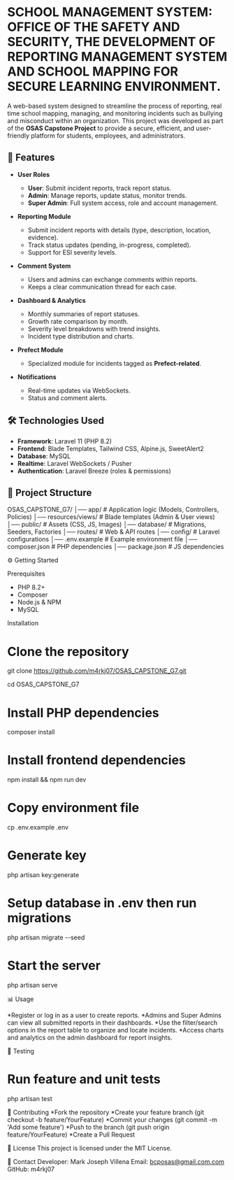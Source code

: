 # SCHOOL MANAGEMENT SYSTEM: OFFICE OF THE SAFETY AND SECURITY, THE DEVELOPMENT OF REPORTING MANAGEMENT SYSTEM AND SCHOOL MAPPING FOR SECURE LEARNING ENVIRONMENT.
 

A web-based system designed to streamline the process of reporting, real time school mapping, managing, and monitoring incidents such as bullying and misconduct within an organization. This project was developed as part of the **OSAS Capstone Project** to provide a secure, efficient, and user-friendly platform for students, employees, and administrators.  

## 🚀 Features  

- **User Roles**  
  - **User**: Submit incident reports, track report status.  
  - **Admin**: Manage reports, update status, monitor trends.  
  - **Super Admin**: Full system access, role and account management.  

- **Reporting Module**  
  - Submit incident reports with details (type, description, location, evidence).  
  - Track status updates (pending, in-progress, completed).  
  - Support for ESI severity levels.  

- **Comment System**  
  - Users and admins can exchange comments within reports.  
  - Keeps a clear communication thread for each case.  

- **Dashboard & Analytics**  
  - Monthly summaries of report statuses.  
  - Growth rate comparison by month.  
  - Severity level breakdowns with trend insights.  
  - Incident type distribution and charts.  

- **Prefect Module**  
  - Specialized module for incidents tagged as **Prefect-related**.  

- **Notifications**  
  - Real-time updates via WebSockets.  
  - Status and comment alerts.  

## 🛠️ Technologies Used  

- **Framework**: Laravel 11 (PHP 8.2)  
- **Frontend**: Blade Templates, Tailwind CSS, Alpine.js, SweetAlert2  
- **Database**: MySQL  
- **Realtime**: Laravel WebSockets / Pusher  
- **Authentication**: Laravel Breeze (roles & permissions)  


## 📂 Project Structure  

OSAS_CAPSTONE_G7/
│── app/                # Application logic (Models, Controllers, Policies)
│── resources/views/    # Blade templates (Admin & User views)
│── public/             # Assets (CSS, JS, Images)
│── database/           # Migrations, Seeders, Factories
│── routes/             # Web & API routes
│── config/             # Laravel configurations
│── .env.example        # Example environment file
│── composer.json       # PHP dependencies
│── package.json        # JS dependencies

⚙️ Getting Started

Prerequisites
* PHP 8.2+
* Composer
* Node.js & NPM
* MySQL

Installation
# Clone the repository
git clone https://github.com/m4rkj07/OSAS_CAPSTONE_G7.git

cd OSAS_CAPSTONE_G7

# Install PHP dependencies
composer install

# Install frontend dependencies
npm install && npm run dev

# Copy environment file
cp .env.example .env

# Generate key
php artisan key:generate

# Setup database in .env then run migrations
php artisan migrate --seed

# Start the server
php artisan serve

📊 Usage

*Register or log in as a user to create reports.
*Admins and Super Admins can view all submitted reports in their dashboards.
*Use the filter/search options in the report table to organize and locate incidents.
*Access charts and analytics on the admin dashboard for report insights.

🧪 Testing

# Run feature and unit tests
php artisan test

🤝 Contributing
*Fork the repository
*Create your feature branch (git checkout -b feature/YourFeature)
*Commit your changes (git commit -m 'Add some feature')
*Push to the branch (git push origin feature/YourFeature)
*Create a Pull Request

📜 License
This project is licensed under the MIT License.

📧 Contact
Developer: Mark Joseph Villena
Email: bcposas@gmail.com.com
GitHub: m4rkj07
